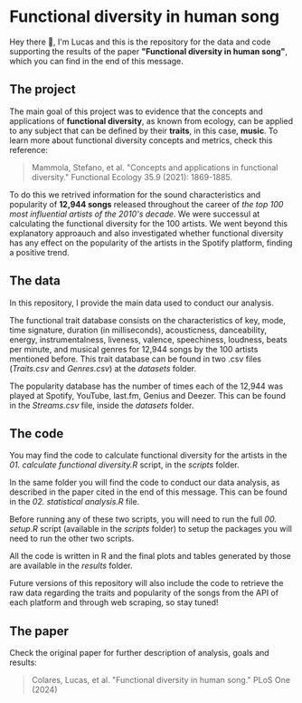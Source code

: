 # Functional diversity in human song
Hey there 👋, I'm Lucas and this is the repository for the data and code supporting the results of the paper **"Functional diversity in human song"**, which you can find in the end of this message.
## The project
The main goal of this project was to evidence that the concepts and applications of **functional diversity**, as known from ecology, can be applied to any subject that can be defined by their **traits**, in this case, **music**.
To learn more about functional diversity concepts and metrics, check this reference:
> Mammola, Stefano, et al. "Concepts and applications in functional diversity." Functional Ecology 35.9 (2021): 1869-1885.

To do this we retrived information for the sound characteristics and popularity of **12,944 songs** released throughout the career of _the top 100 most influential artists of the 2010's decade_.
We were successul at calculating the functional diversity for the 100 artists. 
We went beyond this explanatory approauch and also investigated whether functional diversity has any effect on the popularity of the artists in the Spotify platform, finding a positive trend.
## The data
In this repository, I provide the main data used to conduct our analysis. 

The functional trait database consists on the characteristics of key, mode, time signature, duration (in milliseconds), acousticness, danceability, energy, instrumentalness, liveness, valence, speechiness, loudness, beats per minute, and musical genres for 12,944 songs by the 100 artists mentioned before.
This trait database can be found in two .csv files (*Traits.csv* and *Genres.csv*) at the *datasets* folder.

The popularity database has the number of times each of the 12,944 was played at Spotify, YouTube, last.fm, Genius and Deezer. This can be found in the *Streams.csv* file, inside the *datasets* folder.
## The code
You may find the code to calculate functional diversity for the artists in the *01. calculate functional diversity.R* script, in the *scripts* folder. 

In the same folder you will find the code to conduct our data analysis, as described in the paper cited in the end of this message. This can be found in the *02. statistical analysis.R* file.

Before running any of these two scripts, you will need to run the full *00. setup.R* script (available in the *scripts* folder) to setup the packages you will need to run the other two scripts. 

All the code is written in R and the final plots and tables generated by those are available in the *results* folder. 

Future versions of this repository will also include the code to retrieve the raw data regarding the traits and popularity of the songs from the API of each platform and through web scraping, so stay tuned!
## The paper
Check the original paper for further description of analysis, goals and results:
> Colares, Lucas, et al. "Functional diversity in human song." PLoS One (2024)

